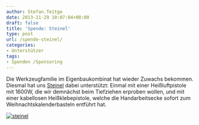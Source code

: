 ```yaml
---
author: Stefan.Teitge
date: 2013-11-29 10:07:04+00:00
draft: false
title: 'Spende: Steinel'
type: post
url: /spende-steinel/
categories:
- Unterstützer
tags:
- Spenden /Sponsoring
---
```


Die Werkzeugfamilie im Eigenbaukombinat hat wieder Zuwachs bekommen. Diesmal hat uns [Steinel](http:/https://www.steinel.de/index.php?lang=1&cl=start) dabei unterstützt: Einmal mit einer Heißluftpistole mit 1600W, die wir demnächst beim Tiefziehen erproben wollen, und mit einer kabellosen Heißklebepistole, welche die Handarbeitsecke sofort zum Weihnachtskalenderbasteln entführt hat.<!-- more -->

[![steinel](/wp-content/uploads/2013/11/steinel-1024x885.jpg)
](/wp-content/uploads/2013/11/steinel.jpg)

